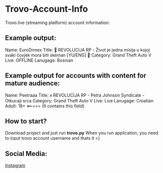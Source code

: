 # Trovo-Account-Info
Trovo.live (streaming platform) account information:


Example output: 
------------------------
Name: EuroDrmex
Title: 🗽 REVOLUCIJA RP - Život je jedna misija u kojoj svaki čovjek mora biti skeman [YU/ENG] 🗽
Category: Grand Theft Auto V
Live: OFFLINE
Lanugage: Bosnian


Example output for accounts with content for mature audience: 
------------------------
Name: Peetraaa 
Title: ✊ REVOLUCIJA RP - Petra Johnson Syndicate - Otkucaji srca 
Category: Grand Theft Auto V 
Live: Live 
Lanugage: Croatian 
Adult: 18+   <===== (It contains this field)


How to start?
------------------------
Download project and just run **trovo.py**
When you run application, you need to input trovo account username
and thats it =)

Social Media:
------------------------
[Instagram](https://www.instagram.com/seekii__)
